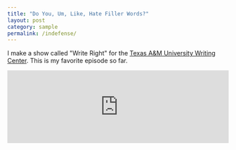 ```yaml
---
title: "Do You, Um, Like, Hate Filler Words?"
layout: post
category: sample
permalink: /indefense/
---
```


I make a show called "Write Right" for the [Texas A&M University Writing Center](http://uwc.tamu.edu). This is my favorite episode so far.

<iframe width="100%" height="166" scrolling="no" frameborder="no" src="https://w.soundcloud.com/player/?url=https%3A//api.soundcloud.com/tracks/328038527&amp;color=ff5500&amp;auto_play=false&amp;hide_related=false&amp;show_comments=true&amp;show_user=true&amp;show_reposts=false"></iframe>